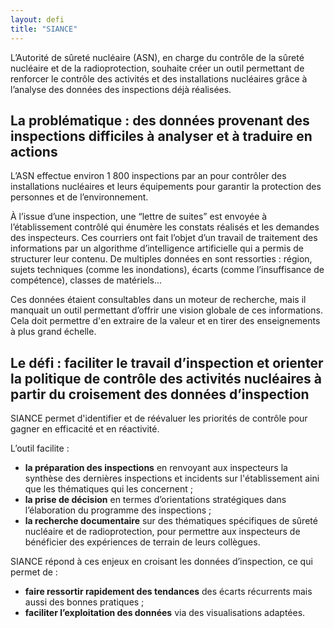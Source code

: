 ```yaml
---
layout: defi
title: "SIANCE"
---
```

L’Autorité de sûreté nucléaire (ASN), en charge du contrôle de la sûreté nucléaire et de la radioprotection, souhaite créer un outil permettant de renforcer le contrôle des activités et des installations nucléaires grâce à l’analyse des données des inspections déjà réalisées. 

## La problématique : des données provenant des inspections difficiles à analyser et à traduire en actions
L’ASN effectue environ 1 800 inspections par an pour contrôler des installations nucléaires et leurs équipements pour garantir la protection des personnes et de l’environnement.

À l’issue d’une inspection, une “lettre de suites” est envoyée à l’établissement contrôlé qui énumère les constats réalisés et les demandes des inspecteurs. Ces courriers ont fait l’objet d’un travail de traitement des informations par un algorithme d’intelligence artificielle qui a permis de structurer leur contenu. De multiples données en sont ressorties : région, sujets techniques (comme les inondations), écarts (comme l’insuffisance de compétence), classes de matériels... 

Ces données étaient consultables dans un moteur de recherche, mais il manquait un outil permettant d’offrir une vision globale de ces informations. Cela doit permettre d'en extraire de la valeur et en tirer des enseignements à plus grand échelle.

## Le défi : faciliter le travail d’inspection et orienter la politique de contrôle des activités nucléaires à partir du croisement des données d’inspection

SIANCE permet d'identifier et de réévaluer les priorités de contrôle pour gagner en efficacité et en réactivité.

L’outil facilite : 
- **la préparation des inspections** en renvoyant aux inspecteurs la synthèse des
  dernières inspections et incidents sur l'établissement aini que les thématiques qui les
  concernent ;
- **la prise de décision** en termes d’orientations stratégiques dans
  l’élaboration du programme des inspections ;
- **la recherche documentaire** sur des thématiques spécifiques de sûreté
  nucléaire et de radioprotection, pour permettre aux inspecteurs de bénéficier 
  des expériences de terrain de leurs collègues.

SIANCE répond à ces enjeux en croisant les données d’inspection, ce qui permet de :
- **faire ressortir rapidement des tendances** des écarts récurrents mais aussi des bonnes pratiques ;
- **faciliter l’exploitation des données** via des visualisations adaptées.


